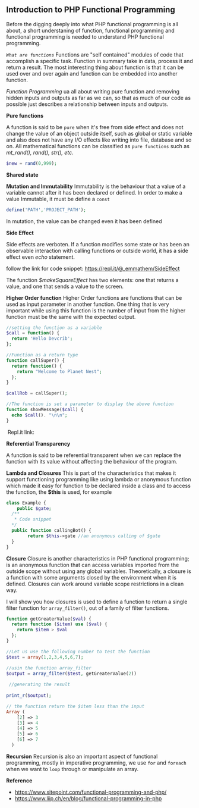 

## Introduction to PHP Functional Programming

Before the digging deeply into what PHP functional programming is all about, a short understaning of function, functional programming and functional programming is needed to understand PHP functional programming.

*`What are functions`*
Functions are "self contained" modules of code that accomplish a specific task. Function in summary take  in data, process it and return a result. The most interesting thing about function is that it can be used over and over again and function can be embedded into another function.

*Function Programming* ua all about writing pure function and  removing hidden inputs and outputs as far as we can, so that as much of our code as possible just describes a relationship between inputs and outputs.

**Pure functions**

A function is said to be `pure` when it's free from side effect and does not change the value of an object outside itself, such as global or static variable and also does not have any I/O effects like writing into file, database and so on. All mathematical functions can be classified as `pure functions` such as *mt_rand(), rand(), str(), etc*. 

```php
$new = rand(0,999);
```



**Shared state**




**Mutation and Immutability**
Immutability is the behaviour that a value of a variable cannot after it has been declared or defined. In order to make a value Immutable, it must be define a `const`
```php
define('PATH','PROJECT_PATH');
```

In mutation, the value can be changed even it has been defined

**Side Effect**

Side effects are verboten. If a function modifies some state or has been an observable interaction with calling functions or outside world, it has a side effect even *echo* statement.

follow the link for code snippet: https://repl.it/@_emmathem/SideEffect

The function *$makeSquareEffect* has two elements: one that returns a value, and one that sends a value to the screen.

**Higher Order function** 
Higher Order functions are functions that can be used as input parameter in another function. One thing that is very important while using this function is the number of input from the higher function must be the same with the expected output.

```php
//setting the function as a variable
$call = function() {
  return 'Hello Devcrib';
};

//Function as a return type
function callSuper() {
  return function() {
    return "Welcome to Planet Nest";
  };
}

$callRob = callSuper();

//The function is set a parameter to display the above function
function showMessage($call) {
  echo $call(). "\n\n";
}

```

​	Repl.it link: 

**Referential Transparency**

 A function is said to be referential transparent when we can replace the function with its value without affecting the behaviour of the program. 

**Lambda and Closures**
This is part of the characteristics that makes it support functioning programming like using lambda or anonymous function which made it easy for function to be declared inside a class and to access the function, the **$this** is used, for example 

```php
class Example {
	public $gate;
  /** 
   * Code snippet
  */
  public function callingBot() {
    	return $this->gate //an anonymous calling of $gate
  }
}
```
**Closure**
Closure is another characteristics in PHP functional programming; is an anonymous function that can access variables imported from the outside scope without using any global variables. Theoretically, a closure is a function with some arguments closed by the environment when it is defined. Closures can work around variable scope restrictions in a clean way.

I will show you how closures is used to define a function to return a single filter function for `array_filter()`, out of a family of filter functions. 

```php
function getGreaterValue($val) {
  return function ($item) use ($val) {
    return $item > $val
  };
}

//Let us use the following number to test the function
$test = array(1,2,3,4,5,6,7);

//usin the function array_filter 
$output = array_filter($test, getGreaterValue(2))
  
 //generating the result
  
print_r($output);
```

```php
// the function return the $item less than the input 
Array (
  	[2] => 3
  	[3] => 4
  	[4] => 5
  	[5] => 6
  	[6] => 7
  )
```

**Recursion**
Recursion is also an important aspect of functional programming, mostly in imperative programming, we use `for` and `foreach` when we want to `loop` through or manipulate an array.

**Reference**

- https://www.sitepoint.com/functional-programming-and-php/
- https://www.liip.ch/en/blog/functional-programming-in-php

